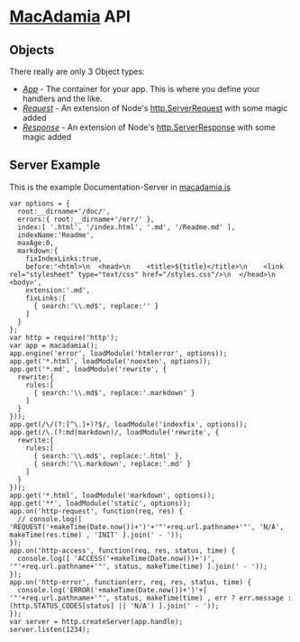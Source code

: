 # [MacAdamia](../) API

## Objects

There really are only 3 Object types:

 * *[App](app.md)* - The container for your app. This is where you define your handlers and the like.
 * *[Request](request.md)* - An extension of Node's [http.ServerRequest](http://nodejs.org/api/http.html#http_class_http_serverrequest) with some magic added
 * *[Response](response.md)* - An extension of Node's [http.ServerResponse](http://nodejs.org/api/http.html#http_class_http_serverresponse) with some magic added

## Server Example

This is the example Documentation-Server in [macadamia.js](../../macadamia.js)

    var options = {
      root:__dirname+'/doc/',
      errors:{ root:__dirname+'/err/' },
      index:[ '.html', '/index.html', '.md', '/Readme.md' ],
      indexName:'Readme',
      maxAge:0,
      markdown:{
        fixIndexLinks:true,
        before:'<html>\n  <head>\n    <title>${title}</title>\n    <link rel="stylesheet" type="text/css" href="/styles.css"/>\n  </head>\n  <body>',
        extension:'.md',
        fixLinks:[
          { search:'\\.md$', replace:'' }
        ]
      }
    };
    var http = require('http');
    var app = macadamia();
    app.engine('error', loadModule('htmlerror', options));
    app.get('*.html', loadModule('noexten', options));
    app.get('*.md', loadModule('rewrite', {
      rewrite:{
        rules:[
          { search:'\\.md$', replace:'.markdown' }
        ]
      }
    }));
    app.get(/\/(?:[^\.]+)?$/, loadModule('indexfix', options));
    app.get(/\.(?:md|markdown)/, loadModule('rewrite', {
      rewrite:{
        rules:[
          { search:'\\.md$', replace:'.html' },
          { search:'\\.markdown', replace:'.md' }
        ]
      }
    }));
    app.get('*.html', loadModule('markdown', options));
    app.get('**', loadModule('static', options));
    app.on('http-request', function(req, res) {
      // console.log([ 'REQUEST('+makeTime(Date.now())+')'+'"'+req.url.pathname+'"', 'N/A', makeTime(res.time) , 'INIT' ].join(' - '));
    });
    app.on('http-access', function(req, res, status, time) {
      console.log([ 'ACCESS('+makeTime(Date.now())+')', '"'+req.url.pathname+'"', status, makeTime(time) ].join(' - '));
    });
    app.on('http-error', function(err, req, res, status, time) {
      console.log('ERROR('+makeTime(Date.now())+')'+[ '"'+req.url.pathname+'"', status, makeTime(time) , err ? err.message : (http.STATUS_CODES[status] || 'N/A') ].join(' - '));
    });
    var server = http.createServer(app.handle);
    server.listen(1234);

